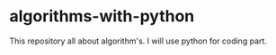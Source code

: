 # algorithms-with-python
This repository all about algorithm's. I will use python for coding part. 
